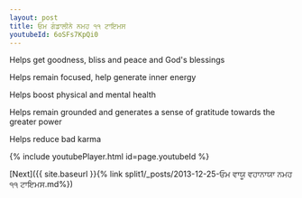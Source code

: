 ```yaml
---
layout: post
title: ਓਮ ਗੰਡਾਲੀਨੇ ਨਮਹ ੧੧ ਟਾਇਮਸ
youtubeId: 6oSFs7KpQi0
---
```

 
 
Helps get goodness, bliss and peace and God's blessings
 
Helps remain focused, help generate inner energy 
 
Helps boost physical and mental health 
 
Helps remain grounded and generates a sense of gratitude towards the greater power 
 
Helps reduce bad karma
 
 
 
 


{% include youtubePlayer.html id=page.youtubeId %}
 
[Next]({{ site.baseurl }}{% link  split1/_posts/2013-12-25-ਓਮ ਵਾਯੂ ਵਹਾਨਾਯਾ ਨਮਹ ੧੧ ਟਾਇਮਸ.md%})
 
